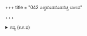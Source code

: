 +++
title = "042 ಎಚ್ಚರೊಡನೊಡನೆಚ್ಚ ಬಾಣವ"

+++

<details><summary>ಗದ್ಯ (ಕ.ಗ.ಪ) </summary>

42. ಅವರಿಬ್ಬರೂ ತೆರಪಿಲ್ಲದೆ ಕಾದಿದರು. ಭೀಮನು ಎಚ್ಚ ಬಾಣವನ್ನು ಕಲಿ ಕರ್ಣ ಕೊಚ್ಚಿಹಾಕಿದನು. ಅಲ್ಲದೆ ಅವನ ಮೇಲೆ ತನ್ನ ಬಾಣಗಳನ್ನು ಬಿಟ್ಟನು. ಬಹಳ ವೇಗದಿಂದ ಬಾಣದ ಮೇಲೆ ಬಾಣಗಳು ತಾಕಲಾಡಿದವು. ಕವಿದು ಬಂದ ಆ ಬಾಣಗಳನ್ನು ನಿವಾರಿಸಿಕೊಂಡು ತನ್ನ ಕೂರಂಬುಗಳನ್ನು ಕರೆದನು. ಅವನ್ನು ಪರಿಹರಿಸಿ ಕರ್ಣನು ತಾನು ಬಾಣಗಳ ಮಳೆಗರೆದನು. ಹೀಗೆ ಇಬ್ಬರೂ ತಮ್ಮ ಶ್ರಮವನ್ನು ಲೆಕ್ಕಿಸದೆ ಬಾಣ ಬಿಡುತ್ತ ಕಾದಾಡಿದರು.
</details>
